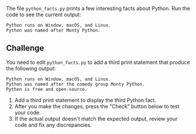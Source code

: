 The file `python_facts.py` prints a few interesting facts about Python.
Run the code to see the current output:

```text
Python runs on Window, macOS, and Linux.
Python was named after Monty Python.
```

## Challenge

You need to edit `python_facts.py` to add a third print statement that produce the following output:

```text
Python runs on Window, macOS, and Linux.
Python was named after the comedy group Monty Python.
Python is free and open-source.
```
1. Add a third print statement to display the third Python fact.
2. After you make the changes, press the "Check" button below to test your code.
3. If the actual output doesn't match the expected output, review your code and fix any discrepancies.